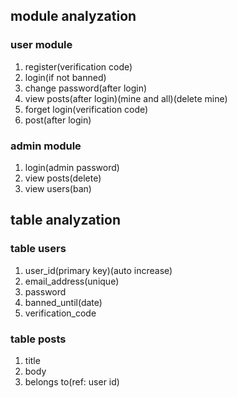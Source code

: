 ## module analyzation

### user module

1. register(verification code)
2. login(if not banned)
3. change password(after login)
4. view posts(after login)(mine and all)(delete mine)
5. forget login(verification code)
6. post(after login)

### admin module

1. login(admin password)
2. view posts(delete)
3. view users(ban)

## table analyzation

### table users

1. user_id(primary key)(auto increase)
2. email_address(unique)
3. password
4. banned_until(date)
5. verification_code

### table posts

1. title
2. body
3. belongs to(ref: user id)

